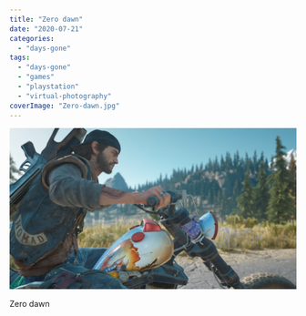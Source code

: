 ```yaml
---
title: "Zero dawn"
date: "2020-07-21"
categories: 
  - "days-gone"
tags: 
  - "days-gone"
  - "games"
  - "playstation"
  - "virtual-photography"
coverImage: "Zero-dawn.jpg"
---
```


[![](images/Zero-dawn.jpg)](https://davidpeach.co.uk/wp-content/uploads/2023/05/Zero-dawn.jpg)

Zero dawn
